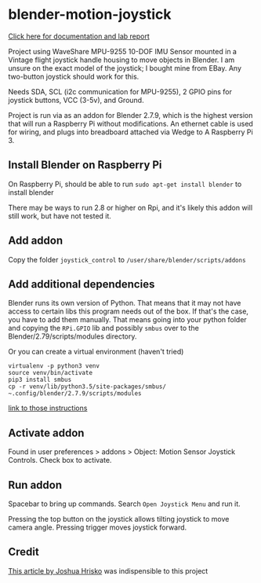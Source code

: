 # blender-motion-joystick

[Click here for documentation and lab report](https://www.quaffingcode.com/blender-motion-joystick/)

Project using WaveShare MPU-9255 10-DOF IMU Sensor mounted in a Vintage flight joystick handle housing to move objects in Blender. I am unsure on the exact model of the joystick; I bought mine from EBay. Any two-button joystick should work for this.  

Needs SDA, SCL (i2c communication for MPU-9255), 2 GPIO pins for joystick buttons, VCC (3-5v), and Ground.

Project is run via as an addon for Blender 2.7.9, which is the highest version that will run a Raspberry Pi without modifications. An ethernet cable is used for wiring, and plugs into breadboard attached via Wedge to A Raspberry Pi 3.

## Install Blender on Raspberry Pi 

On Raspberry Pi, should be able to run `sudo apt-get install blender` to install blender 

There may be ways to run 2.8 or higher on Rpi, and it's likely this addon will still work, but have not tested it.

## Add addon 

Copy the folder `joystick_control` to `/user/share/blender/scripts/addons`

## Add additional dependencies

Blender runs its own version of Python. That means that it may not have access to certain libs this program needs out of the box. If that's the case, you have to add them manually. That means going into your python folder and copying the `RPi.GPIO` lib and possibly `smbus` over to the Blender/2.79/scripts/modules directory.

Or you can create a virtual environment (haven't tried)
```
virtualenv -p python3 venv
source venv/bin/activate
pip3 install smbus
cp -r venv/lib/python3.5/site-packages/smbus/ ~.config/blender/2.7.9/scripts/modules
```
[link to those instructions](http://lacuisine.tech/blog/2017/10/19/how-to-install-python-libs-in-blender-part-1/)


## Activate addon

Found in user preferences > addons > Object: Motion Sensor Joystick Controls. Check box to activate. 

## Run addon 

Spacebar to bring up commands. Search `Open Joystick Menu` and run it.

Pressing the top button on the joystick allows tilting joystick to move camera angle. Pressing trigger moves joystick forward. 

## Credit

[This article by Joshua Hrisko](https://makersportal.com/blog/2019/11/11/raspberry-pi-python-accelerometer-gyroscope-magnetometer) was indispensible to this project
